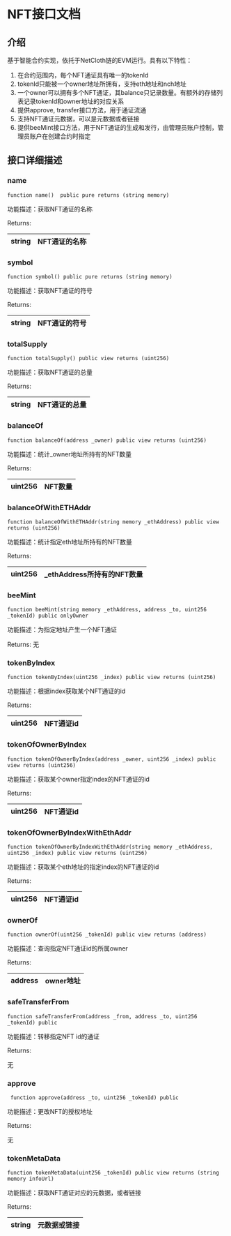 # NFT接口文档

## 介绍

基于智能合约实现，依托于NetCloth链的EVM运行。具有以下特性：

1. 在合约范围内，每个NFT通证具有唯一的tokenId
2. tokenId只能被一个owner地址所拥有，支持eth地址和nch地址
3. 一个owner可以拥有多个NFT通证，其balance只记录数量。有额外的存储列表记录tokenId和owner地址的对应关系
4. 提供approve, transfer接口方法，用于通证流通
5. 支持NFT通证元数据，可以是元数据或者链接
6. 提供beeMint接口方法，用于NFT通证的生成和发行，由管理员账户控制，管理员账户在创建合约时指定

## 接口详细描述

### name
    
    
```
function name()  public pure returns (string memory) 
```
    
功能描述：获取NFT通证的名称
    
    
Returns:
    
string | NFT通证的名称
---|---


### symbol
    
    
```
function symbol() public pure returns (string memory)
```
    
功能描述：获取NFT通证的符号
    
    
Returns:
    
string | NFT通证的符号
---|---

### totalSupply
    
    
```
function totalSupply() public view returns (uint256)
```
    
功能描述：获取NFT通证的总量
    
    
Returns:
    
string | NFT通证的总量
---|---


### balanceOf
    
    
```
function balanceOf(address _owner) public view returns (uint256) 
```
    
功能描述：统计_owner地址所持有的NFT数量
    
    
Returns:
    
uint256 | NFT数量
---|---

### balanceOfWithETHAddr
    
    
```
function balanceOfWithETHAddr(string memory _ethAddress) public view returns (uint256) 
```
    
功能描述：统计指定eth地址所持有的NFT数量
    
    
Returns:
    
uint256 | _ethAddress所持有的NFT数量
---|---



### beeMint
    
    
```
function beeMint(string memory _ethAddress, address _to, uint256 _tokenId) public onlyOwner
```
    
功能描述：为指定地址产生一个NFT通证
    
    
Returns:
无


### tokenByIndex
    
    
```
function tokenByIndex(uint256 _index) public view returns (uint256)
```
    
功能描述：根据index获取某个NFT通证的id
    
    
Returns:

uint256 | NFT通证id
---|---

### tokenOfOwnerByIndex
    
    
```
function tokenOfOwnerByIndex(address _owner, uint256 _index) public view returns (uint256)
```
    
功能描述：获取某个owner指定index的NFT通证的id
    
    
Returns:

uint256 | NFT通证id
---|---


### tokenOfOwnerByIndexWithEthAddr
    
    
```
function tokenOfOwnerByIndexWithEthAddr(string memory _ethAddress, uint256 _index) public view returns (uint256) 

```
    
功能描述：获取某个eth地址的指定index的NFT通证的id
    
    
Returns:

uint256 | NFT通证id
---|---



### ownerOf
    
    
```
function ownerOf(uint256 _tokenId) public view returns (address)

```
    
功能描述：查询指定NFT通证id的所属owner
    
    
Returns:

address | owner地址
---|---



### safeTransferFrom
    
    
```
function safeTransferFrom(address _from, address _to, uint256 _tokenId) public

```
    
功能描述：转移指定NFT id的通证
    
    
Returns:

无


### approve
    
    
```
 function approve(address _to, uint256 _tokenId) public
```
    
功能描述：更改NFT的授权地址
    
    
Returns:

无

### tokenMetaData
    
    
```
function tokenMetaData(uint256 _tokenId) public view returns (string memory infoUrl)
```
    
功能描述：获取NFT通证对应的元数据，或者链接
    
    
Returns:

string | 元数据或链接
---|---

